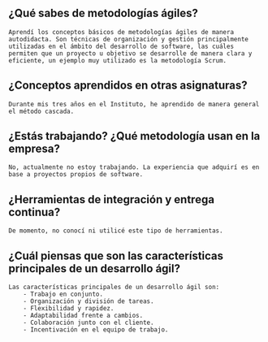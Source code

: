 ## ¿Qué sabes de metodologías ágiles?

    Aprendí los conceptos básicos de metodologías ágiles de manera autodidacta. Son técnicas de organización y gestión principalmente utilizadas en el ámbito del desarrollo de software, las cuáles permiten que un proyecto u objetivo se desarrolle de manera clara y eficiente, un ejemplo muy utilizado es la metodología Scrum. 

## ¿Conceptos aprendidos en otras asignaturas?

    Durante mis tres años en el Instituto, he aprendido de manera general el método cascada.

## ¿Estás trabajando? ¿Qué metodología usan en la empresa?

    No, actualmente no estoy trabajando. La experiencia que adquirí es en base a proyectos propios de software. 

## ¿Herramientas de integración y entrega continua?

    De momento, no conocí ni utilicé este tipo de herramientas.

## ¿Cuál piensas que son las características principales de un desarrollo ágil?

    Las características principales de un desarrollo ágil son:
        - Trabajo en conjunto.
        - Organización y división de tareas.
        - Flexibilidad y rapidez. 
        - Adaptabilidad frente a cambios.
        - Colaboración junto con el cliente. 
        - Incentivación en el equipo de trabajo. 
